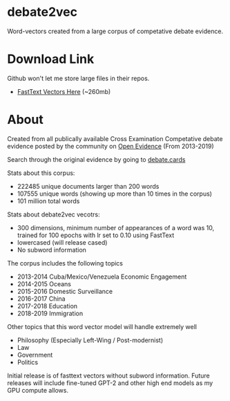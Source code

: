 # debate2vec
Word-vectors created from a large corpus of competative debate evidence.

# Download Link
Github won't let me store large files in their repos. 
* [FastText Vectors Here](https://drive.google.com/file/d/1m-CwPcaIUun4qvg69Hx2gom9dMScuQwS/view?usp=sharing) (~260mb)


# About 

Created from all publically available Cross Examination Competative debate evidence posted by the community on [Open Evidence](https://openev.debatecoaches.org/) (From 2013-2019)

Search through the original evidence by going to [debate.cards](http://debate.cards/)

Stats about this corpus: 
* 222485 unique documents larger than 200 words
* 107555 unique words (showing up more than 10 times in the corpus)
* 101 million total words

Stats about debate2vec vecotrs: 
* 300 dimensions, minimum number of appearances of a word was 10, trained for 100 epochs with lr set to 0.10 using FastText
* lowercased (will release cased)
* No subword information

The corpus includes the following topics 

* 2013-2014 Cuba/Mexico/Venezuela Economic Engagement
* 2014-2015 Oceans
* 2015-2016 Domestic Surveillance
* 2016-2017 China
* 2017-2018 Education
* 2018-2019 Immigration

Other topics that this word vector model will handle extremely well

* Philosophy (Especially Left-Wing / Post-modernist)
* Law
* Government 
* Politics


Initial release is of fasttext vectors without subword information. Future releases will include fine-tuned GPT-2 and other high end models as my GPU compute allows. 
